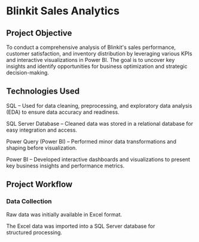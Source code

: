# Blinkit Sales Analytics 
## Project Objective 
To conduct a comprehensive analysis of Blinkit's sales performance, customer satisfaction, and inventory distribution by leveraging various KPIs and interactive visualizations in Power BI. The goal is to uncover key insights and identify opportunities for business optimization and strategic decision-making.
## Technologies Used 
SQL – Used for data cleaning, preprocessing, and exploratory data analysis (EDA) to ensure data accuracy and readiness.

SQL Server Database – Cleaned data was stored in a relational database for easy integration and access.

Power Query (Power BI) – Performed minor data transformations and shaping before visualization.

Power BI – Developed interactive dashboards and visualizations to present key business insights and performance metrics.
## Project Workflow 
### Data Collection 
 Raw data was initially available in Excel format.
 
 The Excel data was imported into a SQL Server database for structured processing.
